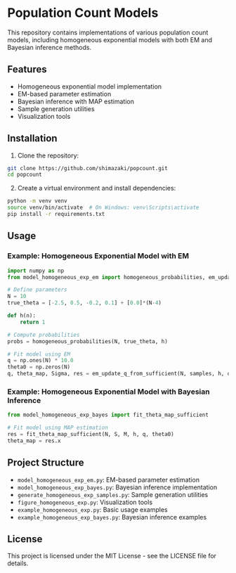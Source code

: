 # Population Count Models

This repository contains implementations of various population count models, including homogeneous exponential models with both EM and Bayesian inference methods.

## Features

- Homogeneous exponential model implementation
- EM-based parameter estimation
- Bayesian inference with MAP estimation
- Sample generation utilities
- Visualization tools

## Installation

1. Clone the repository:
```bash
git clone https://github.com/shimazaki/popcount.git
cd popcount
```

2. Create a virtual environment and install dependencies:
```bash
python -m venv venv
source venv/bin/activate  # On Windows: venv\Scripts\activate
pip install -r requirements.txt
```

## Usage

### Example: Homogeneous Exponential Model with EM

```python
import numpy as np
from model_homogeneous_exp_em import homogeneous_probabilities, em_update_q_from_sufficient

# Define parameters
N = 10
true_theta = [-2.5, 0.5, -0.2, 0.1] + [0.0]*(N-4)

def h(n):
    return 1

# Compute probabilities
probs = homogeneous_probabilities(N, true_theta, h)

# Fit model using EM
q = np.ones(N) * 10.0
theta0 = np.zeros(N)
q, theta_map, Sigma, res = em_update_q_from_sufficient(N, samples, h, q, theta0)
```

### Example: Homogeneous Exponential Model with Bayesian Inference

```python
from model_homogeneous_exp_bayes import fit_theta_map_sufficient

# Fit model using MAP estimation
res = fit_theta_map_sufficient(N, S, M, h, q, theta0)
theta_map = res.x
```

## Project Structure

- `model_homogeneous_exp_em.py`: EM-based parameter estimation
- `model_homogeneous_exp_bayes.py`: Bayesian inference implementation
- `generate_homogeneous_exp_samples.py`: Sample generation utilities
- `figure_homogeneous_exp.py`: Visualization tools
- `example_homogeneous_exp.py`: Basic usage examples
- `example_homogeneous_exp_bayes.py`: Bayesian inference examples

## License

This project is licensed under the MIT License - see the LICENSE file for details. 